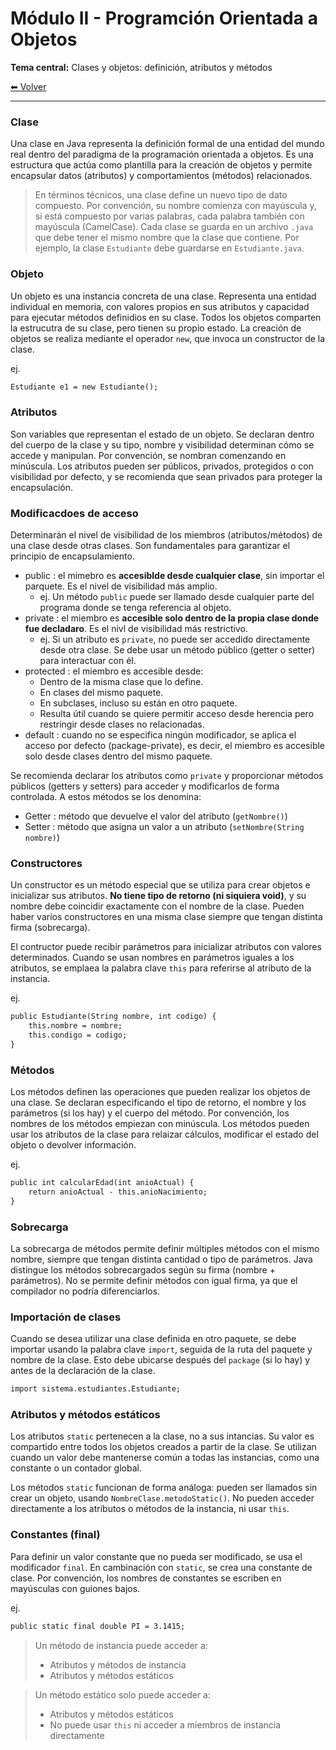 # Módulo II - Programción Orientada a Objetos

**Tema central:** Clases y objetos: definición, atributos y métodos

[⬅ Volver](../README.md) 

---

### Clase
Una clase en Java representa la definición formal de una entidad del mundo real dentro del paradigma de la programación orientada a objetos.
Es una estructura que actúa como plantilla para la creación de objetos y permite encapsular datos (atributos) y comportamientos (métodos) relacionados.

> En términos técnicos, una clase define un nuevo tipo de dato compuesto. Por convención, su nombre comienza con mayúscula y, si está compuesto por varias palabras, cada palabra también con mayúscula (CamelCase). Cada clase se guarda en un archivo `.java` que debe tener el mismo nombre que la clase que contiene. Por ejemplo, la clase `Estudiante` debe guardarse en `Estudiante.java`.

### Objeto
Un objeto es una instancia concreta de una clase. Representa una entidad individual en memoria, con valores propios en sus atributos y capacidad para ejecutar métodos definidios en su clase. Todos los objetos comparten la estrucutra de su clase, pero tienen su propio estado. La creación de objetos se realiza mediante el operador `new`, que invoca un constructor de la clase.

ej.
```markdown
Estudiante e1 = new Estudiante();
```

### Atributos
Son variables que representan el estado de un objeto. Se declaran dentro del cuerpo de la clase y su tipo, nombre y visibilidad determinan cómo se accede y manipulan. Por convención, se nombran comenzando en minúscula. Los atributos pueden ser públicos, privados, protegidos o con visibilidad por defecto, y se recomienda que sean privados para proteger la encapsulación.

### Modificacdoes de acceso
Determinarán el nivel de visibilidad de los miembros (atributos/métodos) de una clase desde otras clases. Son fundamentales para garantizar el principio de encapsulamiento.

- public : el mimebro es **accesiblde desde cualquier clase**, sin importar el parquete. Es el nivel de visibilidad más amplio.
  - ej. Un método `public` puede ser llamado desde cualquier parte del programa donde se tenga referencia al objeto.
- private : el miembro es **accesible solo dentro de la propia clase donde fue decladaro**. Es el nivl de visibilidad más restrictivo.
  - ej. Si un atributo es `private`, no puede ser accedido directamente desde otra clase. Se debe usar un método público (getter o setter) para interactuar con él.
- protected : el miembro es accesible desde:
  - Dentro de la misma clase que lo define.
  - En clases del mismo paquete.
  - En subclases, incluso su están en otro paquete.
  - Resulta útil cuando se quiere permitir acceso desde herencia pero restringir desde clases no relacionadas.
- default : cuando no se especifica ningún modificador, se aplica el acceso por defecto (package-private), es decir, el miembro es accesible solo desde clases dentro del mismo paquete.

Se recomienda declarar los atributos como `private` y proporcionar métodos públicos (getters y setters) para acceder y modificarlos de forma controlada. A estos métodos se los denomina:
- Getter : método que devuelve el valor del atributo (`getNombre()`)
- Setter : método que asigna un valor a un atributo (`setNombre(String nombre)`)

### Constructores
Un constructor es un método especial que se utiliza para crear objetos e inicializar sus atributos. **No tiene tipo de retorno (ni siquiera void)**, y su nombre debe coincidir exactamente con el nombre de la clase. Pueden haber varios constructores en una misma clase siempre que tengan distinta firma (sobrecarga).

El contructor puede recibir parámetros para inicializar atributos con valores determinados. Cuando se usan nombres en parámetros iguales a los atributos, se emplaea la palabra clave `this` para referirse al atributo de la instancia.

ej.
```markdown
public Estudiante(String nombre, int codigo) {
    this.nombre = nombre;
    this.condigo = codigo;
}
```

### Métodos
Los métodos definen las operaciones que pueden realizar los objetos de una clase. Se declaran especificando el tipo de retorno, el nombre y los parámetros (si los hay) y el cuerpo del método. Por convención, los nombres de los métodos empiezan con minúscula. Los métodos pueden usar los atributos de la clase para relaizar cálculos, modificar el estado del objeto o devolver información.

ej.
```markdown
public int calcularEdad(int anioActual) {
    return anioActual - this.anioNacimiento;
}
```
### Sobrecarga
La sobrecarga de métodos permite definir múltiples métodos con el mismo nombre, siempre que tengan distinta cantidad o tipo de parámetros. Java distingue los métodos sobrecargados según su firma (nombre + parámetros). No se permite definir métodos con igual firma, ya que el compilador no podría diferenciarlos.

### Importación de clases
Cuando se desea utilizar una clase definida en otro paquete, se debe importar usando la palabra clave `import`, seguida de la ruta del paquete y nombre de la clase. Esto debe ubicarse después del `package` (si lo hay) y antes de la declaración de la clase.

```markdown
import sistema.estudiantes.Estudiante;
```

### Atributos y métodos estáticos
Los atributos `static` pertenecen a la clase, no a sus intancias. Su valor es compartido entre todos los objetos creados a partir de la clase. Se utilizan cuando un valor debe mantenerse común a todas las instancias, como una constante o un contador global.

Los métodos `static` funcionan de forma análoga: pueden ser llamados sin crear un objeto, usando `NombreClase.metodoStatic()`. No pueden acceder directamente a los atributos o métodos de la instancia, ni usar `this`.

### Constantes (final)
Para definir un valor constante que no pueda ser modificado, se usa el modificador `final`. En cambinación con `static`, se crea una constante de clase. Por convención, los nombres de constantes se escriben en mayúsculas con guiones bajos.

ej.
```markdown
public static final double PI = 3.1415;
```

> Un método de instancia puede acceder a: 
> - Atributos y métodos de instancia
> - Atributos y métodos estáticos

> Un método estático solo puede acceder a:
> - Atributos y métodos estáticos
> - No puede usar `this` ni acceder a miembros de instancia directamente


